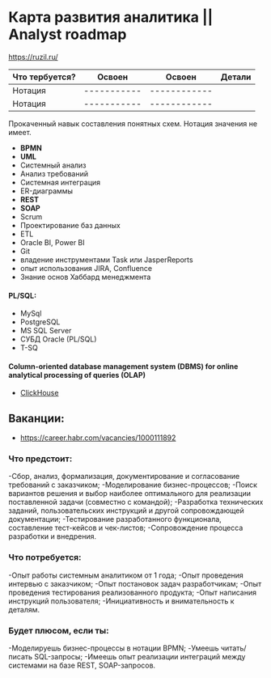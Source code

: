 # Карта развития аналитика || Analyst roadmap

https://ruzil.ru/

|Что тербуется?|Освоен|Освоен|Детали|
|----------|-----------|------------|-----------|
|Нотация|-----------|------------|
|Нотация|-----------|------------|


Прокаченный навык составления понятных схем. Нотация значения не имеет.

- **BPMN**
- **UML**
- Системный анализ
- Анализ требований
- Системная интеграция
- ER-диаграммы
- **REST**
- **SOAP** 
- Scrum
- Проектирование баз данных
- ETL
- Oracle BI, Power BI
- Git
- владение инструментами Task или JasperReports
- опыт использования JIRA, Confluence
- Знание основ Хаббард менеджмента


#### PL/SQL:
- MySql
- PostgreSQL
- MS SQL Server
- СУБД Oracle (PL/SQL)
- Т-SQ

#### Column-oriented database management system (DBMS) for online analytical processing of queries (OLAP)
- [ClickHouse](https://clickhouse.com/docs/ru/introduction/distinctive-features)


## Ваканции:
- https://career.habr.com/vacancies/1000111892

### Что предстоит:

-Сбор, анализ, формализация, документирование и согласование требований с заказчиком;
-Моделирование бизнес-процессов;
-Поиск вариантов решения и выбор наиболее оптимального для реализации поставленной задачи (совместно с командой);
-Разработка технических заданий, пользовательских инструкций и другой сопровождающей документации;
-Тестирование разработанного функционала, составление тест-кейсов и чек-листов;
-Сопровождение процесса разработки и внедрения.


### Что потребуется:

-Опыт работы системным аналитиком от 1 года;
-Опыт проведения интервью с заказчиком;
-Опыт постановок задач разработчикам;
-Опыт проведения тестирования реализованного продукта;
-Опыт написания инструкций пользователя;
-Инициативность и внимательность к деталям.

### Будет плюсом, если ты:

-Моделируешь бизнес-процессы в нотации BPMN;
-Умеешь читать/писать SQL-запросы;
-Имеешь опыт реализации интеграций между системами на базе REST, SOAP-запросов.

